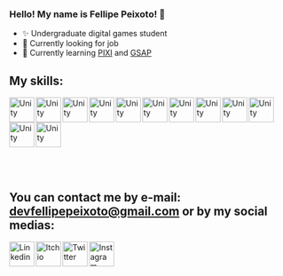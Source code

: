 ### Hello! My name is Fellipe Peixoto! 👋

- ✨ Undergraduate digital games student
- 🔭 Currently looking for job
- 🌱 Currently learning <a href="https://www.pixijs.com">PIXI</a> and <a href="https://greensock.com/gsap/">GSAP</a>

## My skills:
<img align="left" alt="Unity" width="45px" src="https://img.icons8.com/ios-filled/50/000000/unity.png" />
<img align="left" alt="Unity" width="45px" src="https://img.icons8.com/color/48/000000/blender-3d.png" />
<img align="left" alt="Unity" width="45px" src="https://encrypted-tbn0.gstatic.com/images?q=tbn%3AANd9GcTi5OVU8HeSbbz0KO-wS6axcmw-UgqKcvPP-w&usqp=CAU" />
<img align="left" alt="Unity" width="45px" src="https://dashboard.snapcraft.io/site_media/appmedia/2018/03/rsz_android_studio_icon.png" />
<img align="left" alt="Unity" width="45px" src="https://img.icons8.com/color/48/000000/git.png" />
<img align="left" alt="Unity" width="45px" src="https://api.nuget.org/v3-flatcontainer/microsoft.playfab.playfabparty.cpp.windows/1.4.13/icon" />
<img align="left" alt="Unity" width="45px" src="https://external-preview.redd.it/zozIIdfaV-0jAbkp29a8P8DVWoZGTNCOd3-BGTWw474.jpg?auto=webp&s=72c7e7cb7073f21993b4692934f879b4b578529e" />
<img align="left" alt="Unity" width="45px" src="https://img.icons8.com/color/48/000000/google-firebase-console.png" />
<img align="left" alt="Unity" width="45px" src="https://img.icons8.com/color/48/000000/c-programming.png" />
<img align="left" alt="Unity" width="45px" src="https://img.icons8.com/ios-filled/50/000000/c-sharp-logo.png" />
<img align="left" alt="Unity" width="45px" src="https://img.icons8.com/color/48/000000/javascript.png" />
<img align="center" alt="Unity" width="45px" src="https://img.icons8.com/color/48/000000/java-coffee-cup-logo.png" />

<br /><br />

## You can contact me by e-mail: devfellipepeixoto@gmail.com or by my social medias:

[<img align="left" alt="Linkedin" width="45px" src="https://img.icons8.com/cute-clipart/64/000000/linkedin.png" />][linkedin]
[<img align="left" alt="Itch io" width="45px" src="https://img.icons8.com/dusk/64/000000/itch-io.png" />][itchio]
[<img align="left" alt="Twitter" width="45px" src="https://img.icons8.com/color/48/000000/twitter-squared.png" />][twitter]
[<img align="left" alt="Instagram" width="45px" src="https://img.icons8.com/cute-clipart/64/000000/instagram-new.png" />][instagram]

[linkedin]: https://www.linkedin.com/in/fellipepeixoto/
[twitter]: https://twitter.com/lipeoto
[itchio]: https://fellipepeixoto.itch.io
[instagram]: https://www.instagram.com/lipeoto/
